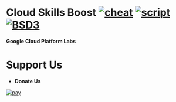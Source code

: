 # Cloud Skills Boost [![cheat][cheat]](Labs/Cheatsheets) [![script][script]](Labs/Scripts) [![BSD3][BSD3]](LICENSE)
<!--[![GitHub contributors](https://img.shields.io/github/contributors/kloudcell/Cloud-Skills-Boost.svg)](https://GitHub.com/kloudcell/Cloud-Skills-Boost/graphs/contributors/)
[![GitHub issues](https://img.shields.io/github/issues/kloudcell/Cloud-Skills-Boost.svg)](https://GitHub.com/kloudcell/Cloud-Skills-Boost/issues/)
[![GitHub pull-requests](https://img.shields.io/github/issues-pr/kloudcell/Cloud-Skills-Boost.svg)](https://GitHub.com/kloudcell/Cloud-Skills-Boost/pulls/)
[![PRs Welcome](https://img.shields.io/badge/PRs-welcome-brightgreen.svg?style=flat-square)](http://makeapullrequest.com)

[![GitHub watchers](https://img.shields.io/github/watchers/kloudcell/Cloud-Skills-Boost.svg?style=social&label=Watch)](https://GitHub.com/kloudcell/Cloud-Skills-Boost/watchers/)
[![GitHub forks](https://img.shields.io/github/forks/kloudcell/Cloud-Skills-Boost.svg?style=social&label=Fork)](https://GitHub.com/kloudcell/Cloud-Skills-Boost/network/)
[![GitHub stars](https://img.shields.io/github/stars/kloudcell/Cloud-Skills-Boost.svg?style=social&label=Star)](https://GitHub.com/kloudcell/Cloud-Skills-Boost/stargazers/)-->
**Google Cloud Platform Labs**


# Support Us

- **Donate Us**

[![pay][pay]](https://paypal.me/blackgoku007)

[BSD3]:   https://img.shields.io/badge/License-BSD_3--Clause-orange.svg
[cheat]:  https://img.shields.io/endpoint?url=https://gist.githubusercontent.com/KloudCell/44aeab7ee88202f9de432b2f79d598ee/raw
[script]: https://img.shields.io/endpoint?url=https://gist.githubusercontent.com/KloudCell/d3888850c70af7f8ce7b5df6960c2c45/raw
[pay]:    https://img.shields.io/badge/PayPal-00457C?style=for-the-badge&logo=paypal&logoColor=white
[bit]:    https://img.shields.io/badge/Bitcoin-FF8800?style=for-the-badge&logo=bitcoin&logoColor=white
[tether]: https://img.shields.io/badge/tether-168363?style=for-the-badge&logo=tether&logoColor=white
[bsc]:    https://img.shields.io/badge/Binance-FCD535?style=for-the-badge&logo=binance&logoColor=white
